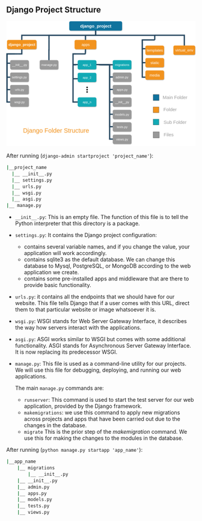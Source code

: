 ## Django Project Structure

![Django Project Structure](/Documentation/assets/structure.png)

After running (`django-admin startproject 'project_name'`):
```bash
|__project_name
  |__ __init__.py
  |__ settings.py
  |__ urls.py
  |__ wsgi.py
  |__ asgi.py
|__ manage.py

```
* `__init__.py`: This is an empty file. The function of this file is to tell the Python interpreter that this directory is a package.

* `settings.py`: It contains the Django project configuration:
    - contains several variable names, and if you change the value, your application will work accordingly.
    - contains sqlite3 as the default database. We can change this database to Mysql, PostgreSQL, or MongoDB according to the web application we create.
    - contains some pre-installed apps and middleware that are there to provide basic functionality.
* `urls.py`: it contains all the endpoints that we should have for our website. This file tells Django that if a user comes with this URL, direct them to that particular website or image whatsoever it is.
* `wsgi.py`: WSGI stands for Web Server Gateway Interface, it describes the way how servers interact with the applications.
* `asgi.py`: ASGI works similar to WSGI but comes with some additional functionality.  ASGI stands for Asynchronous Server Gateway Interface. It is now replacing its predecessor WSGI.
* `manage.py`: This file is used as a command-line utility for our projects. We will use this file for debugging, deploying, and running our web applications.

    The main `manage.py` commands are:
    - `runserver`: This command is used to start the test server for our web application, provided by the Django framework.
    - `makemigrations`: we use this command to apply new migrations across projects and apps that have been carried out due to the changes in the database.
    - `migrate` This is the prior step of the *makemigration* command. We use this for making the changes to the modules in the database. 



After running (`python manage.py startapp 'app_name'`):
```bash
|__app_name
    |__ migrations
        |__ __init__.py
    |__ __init__.py
    |__ admin.py
    |__ apps.py
    |__ models.py
    |__ tests.py
    |__ views.py

``` 